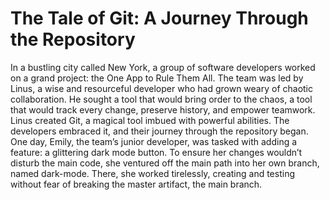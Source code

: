 # The Tale of Git: A Journey Through the Repository
In a bustling city called New York, a group of software developers worked on a grand project: the One App to Rule Them All. The team was led by Linus, a wise and resourceful developer who had grown weary of chaotic collaboration. He sought a tool that would bring order to the chaos, a tool that would track every change, preserve history, and empower teamwork.\
Linus created Git, a magical tool imbued with powerful abilities. The developers embraced it, and their journey through the repository began.\
One day, Emily, the team’s junior developer, was tasked with adding a feature: a glittering dark mode button. To ensure her changes wouldn’t disturb the main code, she ventured off the main path into her own branch, named dark-mode. There, she worked tirelessly, creating and testing without fear of breaking the master artifact, the main branch.